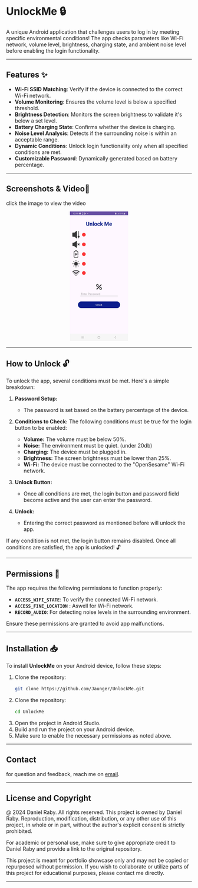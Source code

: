 # UnlockMe 🔒

A unique Android application that challenges users to log in by meeting specific environmental conditions! The app checks parameters like Wi-Fi network, volume level, brightness, charging state, and ambient noise level before enabling the login functionality.

---

## Features ✨

- **Wi-Fi SSID Matching**: Verify if the device is connected to the correct Wi-Fi network.
- **Volume Monitoring**: Ensures the volume level is below a specified threshold.
- **Brightness Detection**: Monitors the screen brightness to validate it's below a set level.
- **Battery Charging State**: Confirms whether the device is charging.
- **Noise Level Analysis**: Detects if the surrounding noise is within an acceptable range.
- **Dynamic Conditions**: Unlock login functionality only when all specified conditions are met.
- **Customizable Password**: Dynamically generated based on battery percentage.

---

## Screenshots & Video📸

click the image to view the video
<p align="center">
  <a href="https://youtube.com/shorts/iIuqFkZdgkE?feature=share">
    <img src="UnlockMe_App_Screen.jpg" alt="UnlockMe" style="width:auto; height:350px;">
  </a>
</p>

---

## How to Unlock 🔓

To unlock the app, several conditions must be met. Here's a simple breakdown:

1. **Password Setup:**
   - The password is set based on the battery percentage of the device.

2. **Conditions to Check:**
   The following conditions must be true for the login button to be enabled:
   - **Volume:** The volume must be below 50%.
   - **Noise:** The environment must be quiet. (under 20db)
   - **Charging:** The device must be plugged in.
   - **Brightness:** The screen brightness must be lower than 25%.
   - **Wi-Fi:** The device must be connected to the "OpenSesame" Wi-Fi network.

3. **Unlock Button:**
   - Once all conditions are met, the login button and password field become active and the user can enter the password.

4. **Unlock:**
   - Entering the correct password as mentioned before will unlock the app.

If any condition is not met, the login button remains disabled. Once all conditions are satisfied, the app is unlocked! 🔓

  




---

## Permissions 🔐

The app requires the following permissions to function properly:

- **`ACCESS_WIFI_STATE`**: To verify the connected Wi-Fi network.
- **`ACCESS_FINE_LOCATION`** : Aswell for Wi-Fi network.
- **`RECORD_AUDIO`**: For detecting noise levels in the surrounding environment.

Ensure these permissions are granted to avoid app malfunctions.

---

## Installation 📥

To install **UnlockMe** on your Android device, follow these steps:
1. Clone the repository:
   ```bash
   git clone https://github.com/Jaunger/UnlockMe.git
2. Clone the repository:
   ```bash
   cd UnlockMe
3. Open the project in Android Studio.
4. Build and run the project on your Android device.
5. Make sure to enable the necessary permissions as noted above.
   
---

## Contact

for question and feedback, reach me on [email](danielraby123@gmail.com).

---

## License and Copyright

@ 2024 Daniel Raby. All rights reserved.
This project is owned by Daniel Raby. Reproduction, modification, distribution, or any other use of this project, in whole or in part, without the author's explicit consent is strictly prohibited.

For academic or personal use, make sure to give appropriate credit to Daniel Raby and provide a link to the original repository.

This project is meant for portfolio showcase only and may not be copied or repurposed without permission. If you wish to collaborate or utilize parts of this project for educational purposes, please contact me directly.

---

   
